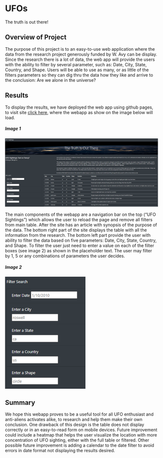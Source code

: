# UFOs
The truth is out there!

## Overview of Project
The purpose of this project is to an easy-to-use web application where the data from the research project generously funded by W. Avy can be display. Since the research there is a lot of data, the web app will provide the users with the ability to filter by several parameter, such as: Date, City, State, Country, and Shape.
Users will be able to use as many, or as little of the filters parameters so they can dig thru the data how they like and arrive to the conclusion: Are we alone in the universe?

## Results
To display the results, we have deployed the web app using github pages, to visit site [click here](https://calvogeorge.github.io/UFOs/),  where the webapp as show on the image below will load.

##### Image 1
![Webapp Screenshoot](https://github.com/calvogeorge/UFOs/blob/41d180f0bbe65ae281e688f85a81763e74f1915a/webapp_screenshoot.png)


The main components of the webapp are a navigation bar on the top (“UFO Sightings”) which allows the user to reload the page and remove all filters from main table. After the site has an article with synopsis of the purpose of the data. The bottom right part of the site displays the table with all the information from the research. The bottom left part provide the user with ability to filter the data based on five parameters: Date, City, State, Country, and Shape. To filter the user just need to enter a value on each of the filter boxes (see image 2) as shown in the placeholder text. The user may filter by 1, 5 or any combinations of parameters the user decides.

##### Image 2
![Filters Screenshoot](https://github.com/calvogeorge/UFOs/blob/41d180f0bbe65ae281e688f85a81763e74f1915a/filters_screenshoot.png)

## Summary
We hope this webapp proves to be a useful tool for all UFO enthusiast and anti-aliens activates alike, to research and help them make their own conclusion. One drawback of this design is the table does not display correctly or in an easy-to-read form on mobile devices. Future improvement could include a heatmap that helps the user visualize the location with more concentration of UFO sighting, either with the full table or filtered. Other possible future improvement is adding a calendar to the date filter to avoid errors in date format not displaying the results desired.
